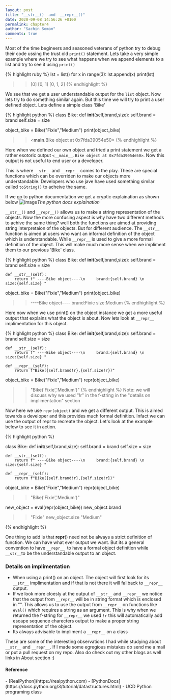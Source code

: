 ```yaml
---
layout: post
title: "__str__()  and  __repr__()"
date: 2020-09-08 14:56:26 +0100
permalink: chapter4
author: "Sachin Soman"
comments: true
---
```


Most of the time begineers and seasoned veterans of python try to debug their code ussing the trust old `print()` statement. Lets take a very simple example where we try to see what happens when we append elements to a list and try to see it using `print()`

{% highlight ruby %}
lst = list()
    for x in range(3):
    lst.append(x)
    print(lst)
>>[0]
>>[0, 1]
>>[0, 1, 2]
{% endhighlight %}

We see that we get a user understandable output for the `list` object. Now lets try to do something similar again. But this time we will try to print a user defined object. Lets define a simple class 'Bike'

{% highlight python %}
class Bike:
    def __init__(self,brand,size):
        self.brand = brand
        self.size = size

object_bike = Bike("Fixie","Medium")
print(object_bike)

>> <__main__.Bike object at 0x7fda39054e50>
{% endhighlight %}

Here when we defined our own object and tried a print statement we get a rather esotoric output `<__main__.Bike object at 0x7fda39054e50>`. Now this output is not useful to end user or a developer.

This is where `__str__` and `__repr__`  comes to the play. These are special functions which can be overriden to make our objects more understandable. Developers who use jave have used something similar called `toString()` to acheive the same.

If we go to python documentation we get a cryptic explaination as shown below
![image]({{site.github.url}}/assets/images/chapter4_str_docs.png)_The python docs explaination_

`__str__()` and `__repr__()` allows us to make a string representation of the objects. Now the more confusing aspect is why have two different methods to achive the same thing? well both the functions are aimed at providing string interpretaion of the objects. But for different audience. The `__str__` function is aimed at users who want an informal definition of the object which is understandable. While `__repr__` is used to give a more formal definition of the object. This will make much more sense when we impliment them to our previous 'Bike' class.

{% highlight python %}
class Bike:
    def __init__(self,brand,size):
        self.brand = brand
        self.size = size
    
    def __str__(self):
        return f" ----Bike object----\n     brand:{self.brand} \n     size:{self.size} "

object_bike = Bike("Fixie","Medium")
print(object_bike)

>>  ----Bike object----
        brand:Fixie 
        size:Medium 
{% endhighlight %}


Here now when we use print() on the object instance we get a more useful output that explains what the object is about. Now lets look at `__repr__` implimentation for this object. 

{% highlight python %}
class Bike:
    def __init__(self,brand,size):
        self.brand = brand
        self.size = size
    
    def __str__(self):
        return f" ----Bike object----\n     brand:{self.brand} \n     size:{self.size} "

    def __repr__(self):
        return f"Bike({self.brand!r},{self.size!r})"

object_bike = Bike("Fixie","Medium")
repr(object_bike)

>> "Bike('Fixie','Medium')"
{% endhighlight %}
Note: we will discuss why we used "!r" in the f-string in the "details on implimentation" section

Now here we use `repr(object)` and we get a different output. This is aimed towards a developer and this provides much formal definition. Infact we can use the output of repr to recreate the object.
Let's look at the example below to see it in action.

{% highlight python %}

class Bike:
    def __init__(self,brand,size):
        self.brand = brand
        self.size = size
    
    def __str__(self):
        return f" ----Bike object----\n     brand:{self.brand} \n     size:{self.size} "

    def __repr__(self):
        return f"Bike({self.brand!r},{self.size!r})"

object_bike = Bike("Fixie","Medium")
repr(object_bike)

>> "Bike('Fixie','Medium')"

new_object = eval(repr(object_bike))
new_object.brand
>> "Fixie"
new_object.size
>> "Medium"

{% endhighlight %}

One thing to add is that __repr__() need not be always a strict definition of function. We can have what ever output we want. But its a general convention to have `__repr__ `to have a formal object definition while `__str__`to be the understandable output to an object.


<h3> Details on implimentation </h3>

- When using a print() on an object. The object will first look for its `__str__` implimentation and if that is not there it will fallback to `__repr__` output.
- If we look more cloesly at the output of `__str__` and `__repr__` we notice that the output from `__repr__` will be in string format which is enclosed in "". This allows us to use the output from `__repr__` on functions like `eval()` which requires a string as an argument. This is why when we returned the f-string for `__repr__` we used `!r` this will automatically add escape sequence charecters output to make a proper string representation of the object.
- Its always advisable to impliment a `__repr__` on a class

These are some of the interesting observations I had while studying about `__str__` and `__repr__`. If I made some egregious mistakes do send me a mail
or put a pull request on my repo. Also do check out my other blogs as well links in About section :)

<h4>Reference</h4>
-  [RealPython](https://realpython.com)
-  [PythonDocs](https://docs.python.org/3/tutorial/datastructures.html)
-  UCD Python programing class
